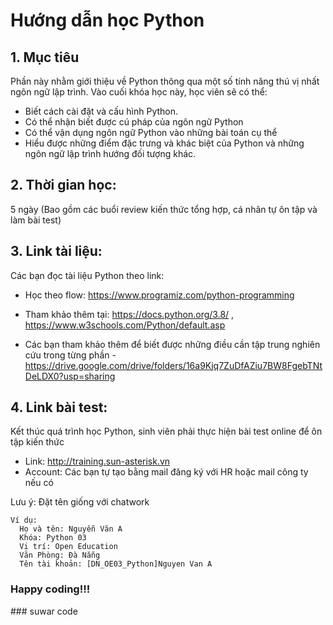 # Hướng dẫn học Python

## 1. Mục tiêu
Phần này nhằm giới thiệu về Python thông qua một số tính năng thú vị nhất ngôn ngữ lập trình.
Vào cuối khóa học này, học viên sẽ có thể:
  - Biết cách cài đặt và cấu hình Python.
  - Có thể nhận biết được cú pháp của ngôn ngữ Python
  - Có thể vận dụng ngôn ngữ Python vào những bài toán cụ thể
  - Hiểu được những điểm đặc trưng và khác biệt của Python và những ngôn ngữ lập trình hướng đối tượng khác.

## 2. Thời gian học:
5 ngày (Bao gồm các buổi review kiến thức tổng hợp, cá nhân tự ôn tập và làm bài test)

## 3. Link tài liệu:
Các bạn đọc tài liệu Python theo link:
  - Học theo flow: https://www.programiz.com/python-programming
  - Tham khảo thêm tại:
https://docs.python.org/3.8/ ,
https://www.w3schools.com/Python/default.asp

  - Các bạn tham khảo thêm để biết được những điều cần tập trung nghiên cứu trong từng phần - https://drive.google.com/drive/folders/16a9Kjq7ZuDfAZiu7BW8FgebTNtDeLDX0?usp=sharing

## 4. Link bài test:
Kết thúc quá trình học Python, sinh viên phải thực hiện bài test online để ôn tập kiến thức
  - Link: http://training.sun-asterisk.vn
  - Account: Các bạn tự tạo bằng mail đăng ký với HR hoặc mail công ty nếu có

Lưu ý: Đặt tên giống với chatwork
```
Ví dụ:
  Họ và tên: Nguyễn Văn A
  Khóa: Python 03
  Vị trí: Open Education
  Văn Phòng: Đà Nẵng
  Tên tài khoản: [DN_OE03_Python]Nguyen Van A
```
### Happy coding!!!
$$$$### suwar code